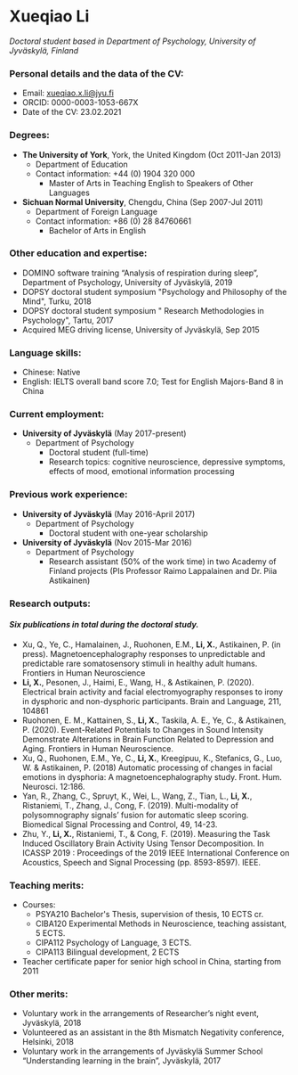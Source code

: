 # **Xueqiao Li**
_Doctoral student based in Department of Psychology, University of Jyväskylä, Finland_


### **Personal details and the data of the CV:**
- Email: xueqiao.x.li@jyu.fi
- ORCID: 0000-0003-1053-667X
- Date of the CV: 23.02.2021

### **Degrees:**
- **The University of York**, York, the United Kingdom (Oct 2011-Jan 2013)
  - Department of Education  
  - Contact information: +44 (0) 1904 320 000
    - Master of Arts in Teaching English to Speakers of Other Languages
- **Sichuan Normal University**, Chengdu, China                                (Sep 2007-Jul 2011)
  - Department of Foreign Language
  - Contact information: +86 (0) 28 84760661
    - Bachelor of Arts in English

### **Other education and expertise:**
- DOMINO software training “Analysis of respiration during sleep”, Department of Psychology, University of Jyväskylä, 2019
- DOPSY doctoral student symposium "Psychology and Philosophy of the Mind", Turku, 2018
- DOPSY doctoral student symposium " Research Methodologies in Psychology", Tartu, 2017
- Acquired MEG driving license, University of Jyväskylä, Sep 2015

### **Language skills:**
- Chinese: Native
- English: IELTS overall band score 7.0; Test for English Majors-Band 8 in China

### **Current employment:**
- **University of Jyväskylä**                                                                      (May 2017-present) 
  - Department of Psychology   
    - Doctoral student (full-time)
    - Research topics: cognitive neuroscience, depressive symptoms, effects of mood, emotional information processing 

### **Previous work experience:**
- **University of Jyväskylä**                                                                (May 2016-April 2017) 
  - Department of Psychology   
    - Doctoral student with one-year scholarship
- **University of Jyväskylä**                                                                  (Nov 2015-Mar 2016) 
  - Department of Psychology   
    - Research assistant (50% of the work time) in two Academy of Finland projects (PIs Professor Raimo Lappalainen and Dr. Piia Astikainen)

### **Research outputs:**
#### _Six publications in total during the doctoral study._
- Xu, Q., Ye, C., Hamalainen, J., Ruohonen, E.M., **Li, X.**, Astikainen, P. (in press). Magnetoencephalography responses to unpredictable and predictable rare somatosensory stimuli in healthy adult humans. Frontiers in Human Neuroscience
- **Li, X.**, Pesonen, J., Haimi, E., Wang, H., & Astikainen, P. (2020). Electrical brain activity and facial electromyography responses to irony in dysphoric and non-dysphoric participants. Brain and Language, 211, 104861
- Ruohonen, E. M., Kattainen, S., **Li, X.**, Taskila, A. E., Ye, C., & Astikainen, P. (2020). Event-Related Potentials to Changes in Sound Intensity Demonstrate Alterations in Brain Function Related to Depression and Aging. Frontiers in Human Neuroscience. 
- Xu, Q., Ruohonen, E.M., Ye, C., **Li, X.**, Kreegipuu, K., Stefanics, G., Luo, W. & Astikainen, P. (2018) Automatic processing of changes in facial emotions in dysphoria: A magnetoencephalography study. Front. Hum. Neurosci. 12:186.
- Yan, R., Zhang, C., Spruyt, K., Wei, L., Wang, Z., Tian, L., **Li, X.**, Ristaniemi, T., Zhang, J., Cong, F. (2019). Multi-modality of polysomnography signals’ fusion for automatic sleep scoring. Biomedical Signal Processing and Control, 49, 14-23. 
- Zhu, Y., **Li, X.**, Ristaniemi, T., & Cong, F. (2019). Measuring the Task Induced Oscillatory Brain Activity Using Tensor Decomposition. In ICASSP 2019 : Proceedings of the 2019 IEEE International Conference on Acoustics, Speech and Signal Processing (pp. 8593-8597). IEEE. 

### **Teaching merits:**
- Courses: 
  - PSYA210 Bachelor's Thesis, supervision of thesis, 10 ECTS cr.
  - CIBA120 Experimental Methods in Neuroscience, teaching assistant, 5 ECTS.
  - CIPA112 Psychology of Language, 3 ECTS.
  - CIPA113 Bilingual development, 2 ECTS
- Teacher certificate paper for senior high school in China, starting from 2011

### **Other merits:**
- Voluntary work in the arrangements of Researcher’s night event, Jyväskylä, 2018
- Volunteered as an assistant in the 8th Mismatch Negativity conference, Helsinki, 2018
- Voluntary work in the arrangements of Jyväskylä Summer School “Understanding learning in the brain”, Jyväskylä, 2017
